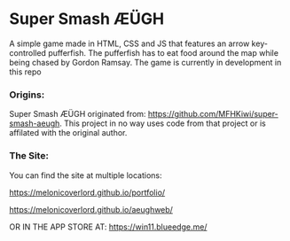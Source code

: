 # Super Smash ÆÜGH

A simple game made in HTML, CSS and JS that features an arrow key-controlled pufferfish. The pufferfish has to eat food around the map while being chased by Gordon Ramsay. The game is currently in development in this repo

### Origins:
Super Smash ÆÜGH originated from: https://github.com/MFHKiwi/super-smash-aeugh.
This project in no way uses code from that project or is affilated with the original author.

### The Site:
You can find the site at multiple locations:

https://melonicoverlord.github.io/portfolio/

https://melonicoverlord.github.io/aeughweb/

OR IN THE APP STORE AT: https://win11.blueedge.me/
